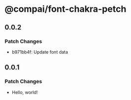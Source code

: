 # @compai/font-chakra-petch

## 0.0.2

### Patch Changes

- b971bb4f: Update font data

## 0.0.1

### Patch Changes

- Hello, world!
